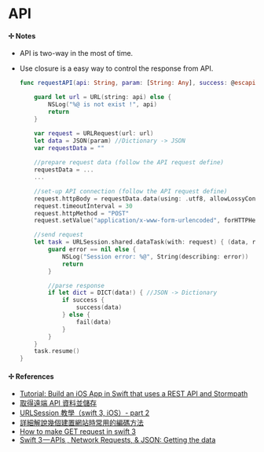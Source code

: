 # API

#### ✢ Notes

* API is two-way in the most of time.
* Use closure is a easy way to control the response from API.

  ```swift
  func requestAPI(api: String, param: [String: Any], success: @escaping (NSDictionary?) -> Void, fail: @escaping (NSDictionary) -> Void) {

      guard let url = URL(string: api) else {
          NSLog("%@ is not exist !", api)
          return
      }

      var request = URLRequest(url: url)
      let data = JSON(param) //Dictionary -> JSON
      var requestData = ""
    
      //prepare request data (follow the API request define)
      requestData = ...
      ...

      //set-up API connection (follow the API request define)
      request.httpBody = requestData.data(using: .utf8, allowLossyConversion: true)
      request.timeoutInterval = 30
      request.httpMethod = "POST"
      request.setValue("application/x-www-form-urlencoded", forHTTPHeaderField: "Content-Type")

      //send request
      let task = URLSession.shared.dataTask(with: request) { (data, response, error) in
          guard error == nil else {
              NSLog("Session error: %@", String(describing: error))
              return
          }

          //parse response
          if let dict = DICT(data!) { //JSON -> Dictionary
              if success {
                  success(data)
              } else {
                  fail(data)
              }
          }
      }
      task.resume()
  }
  ```

#### ✢ References

* [Tutorial: Build an iOS App in Swift that uses a REST API and Stormpath](https://stormpath.com/blog/build-note-taking-app-swift-ios)
* [取得遠端 API 資料並儲存](https://itisjoe.gitbooks.io/swiftgo/content/apps/taipeitravel/fetchdataandstorage.html)
* [URLSession 教學（swift 3, iOS）- part 2](https://medium.com/@jerrywang0420/urlsession-教學-swift-3-ios-part-2-a17b2d4cc056)
* [詳細解說幾個建置網站時常用的編碼方法](https://blog.miniasp.com/post/2008/11/05/Explain-web-related-encoding-decoding-method-in-detail.aspx)
* [How to make GET request in swift 3](https://stackoverflow.com/questions/37555773/how-to-make-get-request-in-swift-3)
* [Swift 3 — APIs , Network Requests, & JSON: Getting the data](https://code.bradymower.com/swift-3-apis-network-requests-json-getting-the-data-4aaae8a5efc0)



